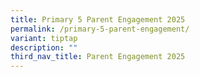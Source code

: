 ```yaml
---
title: Primary 5 Parent Engagement 2025
permalink: /primary-5-parent-engagement/
variant: tiptap
description: ""
third_nav_title: Parent Engagement 2025
---
```

